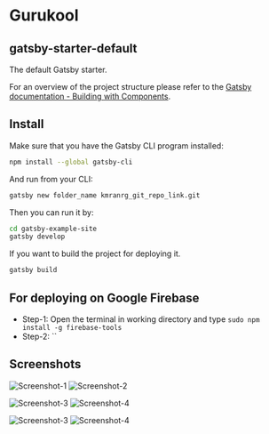 # Gurukool

## gatsby-starter-default
The default Gatsby starter.

For an overview of the project structure please refer to the [Gatsby documentation - Building with Components](https://www.gatsbyjs.org/docs/building-with-components/).

## Install

Make sure that you have the Gatsby CLI program installed:
```sh
npm install --global gatsby-cli
```

And run from your CLI:
```sh
gatsby new folder_name kmranrg_git_repo_link.git
```

Then you can run it by:
```sh
cd gatsby-example-site
gatsby develop
```

If you want to build the project for deploying it.
```sh
gatsby build
```

## For deploying on Google Firebase
+ Step-1: Open the terminal in working directory and type `sudo npm install -g firebase-tools`
+ Step-2: ``

## Screenshots
![Screenshot-1](https://github.com/kmranrg/Gurukool/blob/main/screenshots/1.png)   ![Screenshot-2](https://github.com/kmranrg/Gurukool/blob/main/screenshots/2.png)

![Screenshot-3](https://github.com/kmranrg/Gurukool/blob/main/screenshots/3.png)   ![Screenshot-4](https://github.com/kmranrg/Gurukool/blob/main/screenshots/4.png)

![Screenshot-3](https://github.com/kmranrg/Gurukool/blob/main/screenshots/5.png)   ![Screenshot-4](https://github.com/kmranrg/Gurukool/blob/main/screenshots/6.png)

